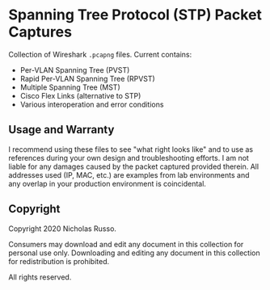 # Spanning Tree Protocol (STP) Packet Captures
Collection of Wireshark `.pcapng` files. Current contains:
  - Per-VLAN Spanning Tree (PVST)
  - Rapid Per-VLAN Spanning Tree (RPVST)
  - Multiple Spanning Tree (MST)
  - Cisco Flex Links (alternative to STP)
  - Various interoperation and error conditions

## Usage and Warranty
I recommend using these files to see "what right looks like" and to use
as references during your own design and troubleshooting efforts. I am
not liable for any damages caused by the packet captured provided therein.
All addresses used (IP, MAC, etc.) are examples from lab environments
and any overlap in your production environment is coincidental.

## Copyright
Copyright 2020 Nicholas Russo.

Consumers may download and edit any document in this collection for personal
use only. Downloading and editing any document in this collection for
redistribution is prohibited.

All rights reserved.
